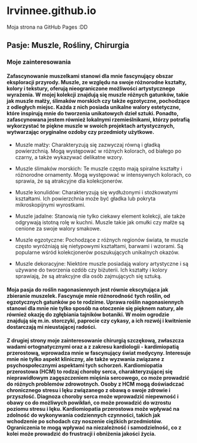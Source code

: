 # Irvinnee.github.io
Moja strona na GitHub Pages :DD 

## Pasje: Muszle, Rośliny, Chirurgia
### Moje zainteresowania
#### Zafascynowanie muszelkami stanowi dla mnie fascynujący obszar eksploracji przyrody. Muszle, ze względu na swoje różnorodne kształty, kolory i tekstury, oferują nieograniczone możliwości artystycznego wyrażenia. W mojej kolekcji znajdują się muszle różnych gatunków, takie jak muszle małży, ślimaków morskich czy także egzotyczne, pochodzące z odległych miejsc. Każda z nich posiada unikalne walory estetyczne, które inspirują mnie do tworzenia unikatowych dzieł sztuki. Ponadto, zafascynowana jestem również lokalnymi rzemieślnikami, którzy potrafią wykorzystać te piękne muszle w swoich projektach artystycznych, wytwarzając oryginalne ozdoby czy przedmioty użytkowe.
- Muszle małży: Charakteryzują się zazwyczaj równą i gładką powierzchnią. Mogą występować w różnych kolorach, od białego po czarny, a także wykazywać delikatne wzory.

- Muszle ślimaków morskich: Te muszle często mają spiralne kształty i różnorodne ornamenty. Mogą występować w intensywnych kolorach, co sprawia, że są atrakcyjne dla kolekcjonerów.

- Muszle konulidów: Charakteryzują się wydłużonymi i stożkowatymi kształtami. Ich powierzchnia może być gładka lub pokryta mikroskopijnymi wyrostkami.

- Muszle jadalne: Stanowią nie tylko ciekawy element kolekcji, ale także odgrywają istotną rolę w kuchni. Muszle takie jak omułki czy małże są cenione za swoje walory smakowe.

- Muszle egzotyczne: Pochodzące z różnych regionów świata, te muszle często wyróżniają się nietypowymi kształtami, barwami i wzorami. Są popularne wśród kolekcjonerów poszukujących unikalnych okazów.

- Muszle dekoracyjne: Niektóre muszle posiadają walory artystyczne i są używane do tworzenia ozdób czy biżuterii. Ich kształty i kolory sprawiają, że są atrakcyjne dla osób zajmujących się sztuką.

#### Moja pasja do roślin nagonasiennych jest równie ekscytująca jak zbieranie muszelek. Fascynuje mnie różnorodność tych roślin, od egzotycznych gatunków po te rodzime. Uprawa roślin nagonasiennych stanowi dla mnie nie tylko sposób na otoczenie się pięknem natury, ale również okazję do zgłębiania tajników botaniki. W moim ogrodzie znajdują się m.in. storczyki, paprocie czy cykasy, a ich rozwój i kwitnienie dostarczają mi nieustającej radości.

#### Z drugiej strony moje zainteresowanie chirurgią szczękową, zwłaszcza wadami ortognatycznymi oraz a z zakresu kardiologii - kardimiopatią przerostową, wprowadza mnie w fascynujący świat medycyny. Interesuje mnie nie tylko aspekt kliniczny, ale także wyzwania związane z psychospołecznymi aspektami tych schorzeń. Kardiomiopatia przerostowa (HCM) to rodzaj choroby serca, charakteryzującej się nieprawidłowym zagęszczeniem mięśnia sercowego, co może prowadzić do różnych problemów zdrowotnych. Osoby z HCM mogą doświadczać chronicznego stresu i lęku związanego z obawą o swoje zdrowie i przyszłość. Diagnoza choroby serca może wprowadzić niepewność i obawy co do możliwych powikłań, co może prowadzić do wzrostu poziomu stresu i lęku. Kardiomiopatia przerostowa może wpływać na zdolność do wykonywania codziennych czynności, takich jak wchodzenie po schodach czy noszenie ciężkich przedmiotów. Ograniczenia te mogą wpływać na niezależność i samodzielność, co z kolei może prowadzić do frustracji i obniżenia jakości życia.

